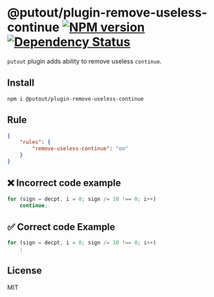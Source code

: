 # @putout/plugin-remove-useless-continue [![NPM version][NPMIMGURL]][NPMURL] [![Dependency Status][DependencyStatusIMGURL]][DependencyStatusURL]

[NPMIMGURL]: https://img.shields.io/npm/v/@putout/plugin-remove-useless-continue.svg?style=flat&longCache=true
[NPMURL]: https://npmjs.org/package/@putout/plugin-remove-useless-continue "npm"
[DependencyStatusURL]: https://david-dm.org/coderaiser/putout?path=packages/plugin-remove-useless-continue
[DependencyStatusIMGURL]: https://david-dm.org/coderaiser/putout.svg?path=packages/plugin-remove-useless-continue

`putout` plugin adds ability to remove useless `continue`.

## Install

```
npm i @putout/plugin-remove-useless-continue
```

## Rule

```json
{
    "rules": {
        "remove-useless-continue": "on"
    }
}
```

## ❌ Incorrect code example

```js
for (sign = decpt, i = 0; sign /= 10 !== 0; i++)
    continue;
```

## ✅ Correct code Example

```js
for (sign = decpt, i = 0; sign /= 10 !== 0; i++)
    ;
```

## License

MIT
